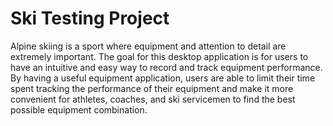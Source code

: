 

# Ski Testing Project

Alpine skiing is a sport where equipment and attention to detail are extremely important. The goal for this desktop application is for users to have an intuitive and easy way to record and track equipment performance. By having a useful equipment application, users are able to limit their time spent tracking the performance of their equipment and make it more convenient for athletes, coaches, and ski servicemen to find the best possible equipment combination.
